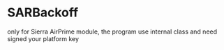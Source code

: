 SARBackoff
==========

only for Sierra AirPrime module, the program use internal class and need signed your platform key